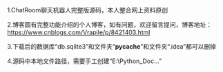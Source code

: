 1.ChatRoom聊天机器人完整版源码，本人整合网上资料原创

2.博客圆有完整功能介绍的个人博客，如有问题，欢迎留言提问，博客地址：https://www.cnblogs.com/Vrapile/p/8421403.html

3.下载后的数据库“db.sqlite3”和文件夹“__pycache__”和文件夹“.idea”都可以删掉

4.源码中本地文件路径，需要手工创建“E:\Python_Doc\...”